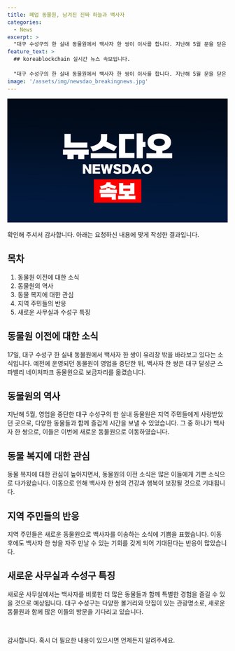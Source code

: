 ```yaml
---
title: 폐업 동물원, 남겨진 진짜 하늘과 백사자
categories:
  - News
excerpt: >
  "대구 수성구의 한 실내 동물원에서 백사자 한 쌍이 이사를 합니다. 지난해 5월 문을 닫은 이 동물원은 백사자들을 대구 달성군의 스파밸리 네이처파크 동물원으로 보냅니다."
feature_text: >
  ## koreablockchain 실시간 뉴스 속보입니다.

  "대구 수성구의 한 실내 동물원에서 백사자 한 쌍이 이사를 합니다. 지난해 5월 문을 닫은 이 동물원은 백사자들을 대구 달성군의 스파밸리 네이처파크 동물원으로 보냅니다."
image: '/assets/img/newsdao_breakingnews.jpg'
---
```


<p><img src="/assets/img/newsdao_breakingnews.jpg" alt="koreablockchain 속보" /></p>

<p>확인해 주셔서 감사합니다. 아래는 요청하신 내용에 맞게 작성한 결과입니다.</p>

<h2 data-ke-size="size26">목차</h2>

<ol>
    <li>동물원 이전에 대한 소식</li>
    <li>동물원의 역사</li>
    <li>동물 복지에 대한 관심</li>
    <li>지역 주민들의 반응</li>
    <li>새로운 사무실과 수성구 특징</li>
</ol>

<h2 data-ke-size="size26">동물원 이전에 대한 소식</h2>

<p data-ke-size="size16">17일, 대구 수성구 한 실내 동물원에서 백사자 한 쌍이 유리창 밖을 바라보고 있다는 소식입니다. 예전에 운영되던 동물원이 영업을 중단한 뒤, 백사자 한 쌍은 대구 달성군 스파밸리 네이처파크 동물원으로 보금자리를 옮겼습니다.</p>

<h2 data-ke-size="size26">동물원의 역사</h2>

<p data-ke-size="size16">지난해 5월, 영업을 중단한 대구 수성구의 한 실내 동물원은 지역 주민들에게 사랑받았던 곳으로, 다양한 동물들과 함께 즐겁게 시간을 보낼 수 있었습니다. 그 중 하나가 백사자 한 쌍으로, 이들은 이번에 새로운 동물원으로 이동하였습니다.</p>

<h2 data-ke-size="size26">동물 복지에 대한 관심</h2>

<p data-ke-size="size16">동물 복지에 대한 관심이 높아지면서, 동물원의 이전 소식은 많은 이들에게 기쁜 소식으로 다가왔습니다. 이동으로 인해 백사자 한 쌍의 건강과 행복이 보장될 것으로 기대됩니다.</p>

<h2 data-ke-size="size26">지역 주민들의 반응</h2>

<p data-ke-size="size16">지역 주민들은 새로운 동물원으로 백사자를 이송하는 소식에 기쁨을 표했습니다. 이동 후에도 백사자 한 쌍을 자주 만날 수 있는 기회를 갖게 되어 기대된다는 반응이 많았습니다.</p>

<h2 data-ke-size="size26">새로운 사무실과 수성구 특징</h2>

<p data-ke-size="size16">새로운 사무실에서는 백사자를 비롯한 더 많은 동물들과 함께 특별한 경험을 즐길 수 있을 것으로 예상됩니다. 대구 수성구는 다양한 볼거리와 맛집이 있는 관광명소로, 새로운 동물원과 함께 많은 이들의 방문을 기다리고 있습니다.</p>

<p data-ke-size="size16">&nbsp;</p>

<p>감사합니다. 혹시 더 필요한 내용이 있으시면 언제든지 알려주세요.</p>

